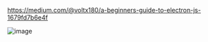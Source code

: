 https://medium.com/@voltx180/a-beginners-guide-to-electron-js-1679fd7b6e4f

![image](https://github.com/user-attachments/assets/8e483c9d-04a5-4c7a-a646-bb3b0e99727c)
